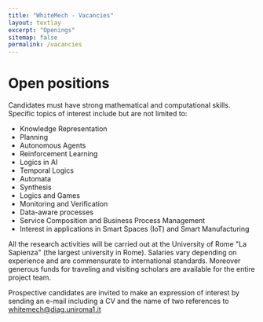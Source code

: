 ```yaml
---
title: "WhiteMech - Vacancies"
layout: textlay
excerpt: "Openings"
sitemap: false
permalink: /vacancies
---
```


# Open positions

Candidates must have strong mathematical and computational skills. Specific topics of interest include but are not limited to:

- Knowledge Representation
- Planning
- Autonomous Agents
- Reinforcement Learning
- Logics in AI
- Temporal Logics
- Automata
- Synthesis
- Logics and Games
- Monitoring and Verification
- Data-aware processes
- Service Composition and Business Process Management
- Interest in applications in Smart Spaces (IoT) and Smart Manufacturing

All the research activities will be carried out at the University of
Rome "La Sapienza" (the largest university in Rome). Salaries vary 
depending on experience and are commensurate to international
standards. Moreover generous funds for traveling and visiting scholars
are available for the entire project team.

Prospective candidates are invited to make an expression of interest
by sending an e-mail including a CV and the name of two
references to [whitemech@diag.uniroma1.it](mailto:whitemech@diag.uniroma1.it)

<!-- ### Current open positions

You find the current job openings here:
[Opening 1]({{ site.baseurl }}/downloads/GeneralPostdoc_2019_v01.pdf),
[Opening 2]({{ site.baseurl }}/downloads/PPMS_PhD_2019_v01.pdf).

It might be interesting to look at some past job advertisements. While the projects keep changing, the themes are still roughly the same. You can download them [here]({{ site.baseurl }}/downloads/PD.pdf), [here]({{ site.baseurl }}/downloads/PHD1.pdf), or [here]({{ site.baseurl }}/downloads/PHD2.pdf).

### Applications for PhD and Postdoc positions
If you are interested in working with us as a PhD student or postdocs, please send me an [email](mailto:milan.allan@gmail.com). State briefly why you are interested and attach a CV, including information about the grades you had as an undergraduate. No need for a separate cover letter or certificates. **Important**: please insert _"Application PhD"_ or _"Application Postdoc"_ in the subject line. If you are applying to a specific advertisement, note this in your email.

There are  postdocs scholarship available.  I'd be happy to support you after you apply to our group. Take a look at the [veni fellowship](http://www.nwo.nl/en/funding/our-funding-instruments/nwo/innovational-research-incentives-scheme/veni/index.html) or the [Marie Curie fellowship](http://ec.europa.eu/research/mariecurieactions/about-msca/actions/if/index_en.htm).

### Master projects for Leiden University students
If you are a Master student at Leiden University looking for a Master project, contact me (or any group member) per email or stop by my office.

### Bsc / Master students from elsewhere
If you are interested in pursuing a Master degree at Leiden University, see [mastersinleiden.nl](http://www.mastersinleiden.nl/programmes/physics/en/introduction). Sometimes, we take master students or summer interns if we get exceptional applicants (this usually means very good grades and a personal recommendation).


<figure>
<img src="{{ site.url }}{{ site.baseurl }}/images/picpic/Gallery/DSC_0696.jpg" width="95%">
</figure> -->
